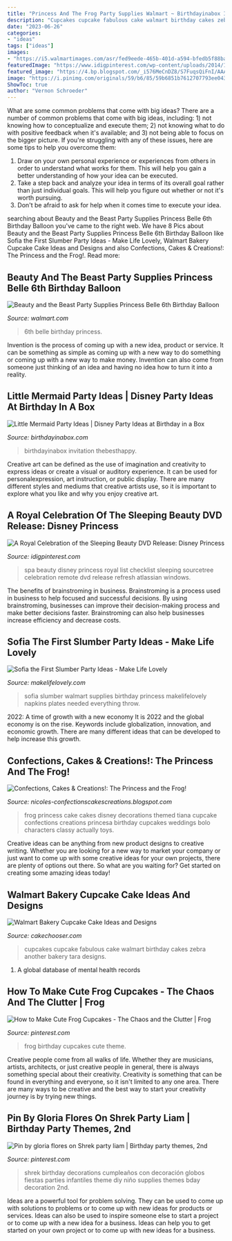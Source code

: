 ```yaml
---
title: "Princess And The Frog Party Supplies Walmart ~ Birthdayinabox Invitation Thebesthappy"
description: "Cupcakes cupcake fabulous cake walmart birthday cakes zebra another bakery tara designs"
date: "2023-06-26"
categories:
- "ideas"
tags: ["ideas"]
images:
- "https://i5.walmartimages.com/asr/fed9eede-465b-401d-a594-bfedb5f88bab_4.6062223a7f2f17c0adf745d9b95f16d0.jpeg"
featuredImage: "https://www.idigpinterest.com/wp-content/uploads/2014/10/Princess-Spa-Party-Checklist-snip.png"
featured_image: "https://4.bp.blogspot.com/_i576MeCnDZ8/S7FuqsQiFnI/AAAAAAAAB2I/DyiXW5CWprk/s1600/Princess+and+the+Frog+protected+5.jpg"
image: "https://i.pinimg.com/originals/59/b6/85/59b6851b7612707793ee043a5def168c.jpg"
ShowToc: true
author: "Vernon Schroeder"
---
```



What are some common problems that come with big ideas?
There are a number of common problems that come with big ideas, including: 1) not knowing how to conceptualize and execute them; 2) not knowing what to do with positive feedback when it's available; and 3) not being able to focus on the bigger picture. If you're struggling with any of these issues, here are some tips to help you overcome them: 
1) Draw on your own personal experience or experiences from others in order to understand what works for them. This will help you gain a better understanding of how your idea can be executed. 
2) Take a step back and analyze your idea in terms of its overall goal rather than just individual goals. This will help you figure out whether or not it's worth pursuing. 
3) Don't be afraid to ask for help when it comes time to execute your idea.

	

		
searching about Beauty and the Beast Party Supplies Princess Belle 6th Birthday Balloon you've came to the right web. We have 8 Pics about Beauty and the Beast Party Supplies Princess Belle 6th Birthday Balloon like Sofia the First Slumber Party Ideas - Make Life Lovely, Walmart Bakery Cupcake Cake Ideas and Designs and also Confections, Cakes &amp; Creations!: The Princess and the Frog!. Read more:
		
    
## Beauty And The Beast Party Supplies Princess Belle 6th Birthday Balloon

<img loading=lazy src="https://i5.walmartimages.com/asr/fed9eede-465b-401d-a594-bfedb5f88bab_4.6062223a7f2f17c0adf745d9b95f16d0.jpeg" onerror="this.onerror=null;this.src='https://tse4.mm.bing.net/th?id=OIP.y-V2OyK7eVFsxpgZDDBOkwHaMK&amp;pid=15.1';" alt="Beauty and the Beast Party Supplies Princess Belle 6th Birthday Balloon">

_Source: walmart.com_

>6th belle birthday princess. 

	

Invention is the process of coming up with a new idea, product or service. It can be something as simple as coming up with a new way to do something or coming up with a new way to make money. Invention can also come from someone just thinking of an idea and having no idea how to turn it into a reality.

    
## Little Mermaid Party Ideas | Disney Party Ideas At Birthday In A Box

<img loading=lazy src="https://birthdayinabox-weblinc.netdna-ssl.com/media/W1siZiIsIjIwMTYvMTIvMTUvMTYvMzAvMDgvNjI1L0xpdHRsZU1lcm1haWRfZGVjb3JhdGlvbl8uanBnIl0sWyJwIiwib3B0aW0iXV0/LittleMermaid_decoration_.jpg?sha=846d7bfa05a66ec4" onerror="this.onerror=null;this.src='https://tse3.mm.bing.net/th?id=OIP.iyG1oWPvOvMGYYqANFJS0gHaK2&amp;pid=15.1';" alt="Little Mermaid Party Ideas | Disney Party Ideas at Birthday in a Box">

_Source: birthdayinabox.com_

>birthdayinabox invitation thebesthappy. 

	

Creative art can be defined as the use of imagination and creativity to express ideas or create a visual or auditory experience. It can be used for personalexpression, art instruction, or public display. There are many different styles and mediums that creative artists use, so it is important to explore what you like and why you enjoy creative art.

    
## A Royal Celebration Of The Sleeping Beauty DVD Release: Disney Princess

<img loading=lazy src="https://www.idigpinterest.com/wp-content/uploads/2014/10/Princess-Spa-Party-Checklist-snip.png" onerror="this.onerror=null;this.src='https://tse2.mm.bing.net/th?id=OIP.hY_VRzVnq20POnWevNRmCQHaH_&amp;pid=15.1';" alt="A Royal Celebration of the Sleeping Beauty DVD Release: Disney Princess">

_Source: idigpinterest.com_

>spa beauty disney princess royal list checklist sleeping sourcetree celebration remote dvd release refresh atlassian windows. 

	

The benefits of brainstroming in business.
Brainstroming is a process used in business to help focused and successful decisions. By using brainstroming, businesses can improve their decision-making process and make better decisions faster. Brainstroming can also help businesses increase efficiency and decrease costs.

    
## Sofia The First Slumber Party Ideas - Make Life Lovely

<img loading=lazy src="http://i1.wp.com/www.makelifelovely.com/wp-content/uploads/2014/10/Sofia-the-First-supplies-at-Walmart.jpg" onerror="this.onerror=null;this.src='https://tse4.mm.bing.net/th?id=OIP.HDfCugXaRTW-K4peCHrIJwHaJ4&amp;pid=15.1';" alt="Sofia the First Slumber Party Ideas - Make Life Lovely">

_Source: makelifelovely.com_

>sofia slumber walmart supplies birthday princess makelifelovely napkins plates needed everything throw. 

	

2022: A time of growth with a new economy
It is 2022 and the global economy is on the rise. Keywords include globalization, innovation, and economic growth. There are many different ideas that can be developed to help increase this growth.

    
## Confections, Cakes &amp; Creations!: The Princess And The Frog!

<img loading=lazy src="https://4.bp.blogspot.com/_i576MeCnDZ8/S7FuqsQiFnI/AAAAAAAAB2I/DyiXW5CWprk/s1600/Princess+and+the+Frog+protected+5.jpg" onerror="this.onerror=null;this.src='https://tse2.mm.bing.net/th?id=OIP.y-zlu55dDHiu98TlwPM0YwHaJl&amp;pid=15.1';" alt="Confections, Cakes &amp; Creations!: The Princess and the Frog!">

_Source: nicoles-confectionscakescreations.blogspot.com_

>frog princess cake cakes disney decorations themed tiana cupcake confections creations princesa birthday cupcakes weddings bolo characters classy actually toys. 

	

Creative ideas can be anything from new product designs to creative writing. Whether you are looking for a new way to market your company or just want to come up with some creative ideas for your own projects, there are plenty of options out there. So what are you waiting for? Get started on creating some amazing ideas today!

    
## Walmart Bakery Cupcake Cake Ideas And Designs

<img loading=lazy src="http://1.bp.blogspot.com/-dGeCLc6fOqI/TbJksxPpQyI/AAAAAAAABU8/mABSoFDgZOA/s1600/Zebra%2Band%2Bpink%2Bcake%2B007.JPG" onerror="this.onerror=null;this.src='https://tse1.mm.bing.net/th?id=OIP.cQ8kKqGeU6Szhel-ORrrbwHaMp&amp;pid=15.1';" alt="Walmart Bakery Cupcake Cake Ideas and Designs">

_Source: cakechooser.com_

>cupcakes cupcake fabulous cake walmart birthday cakes zebra another bakery tara designs. 

	

1. A global database of mental health records 

    
## How To Make Cute Frog Cupcakes - The Chaos And The Clutter | Frog

<img loading=lazy src="https://i.pinimg.com/736x/8e/ef/ee/8eefee2ddeb99f4ba74fe97067493c08--frog-birthday-party-birthday-parties.jpg" onerror="this.onerror=null;this.src='https://tse1.mm.bing.net/th?id=OIP.zkjwHLONUa5LQGr5-n_UKwHaJ4&amp;pid=15.1';" alt="How to Make Cute Frog Cupcakes - The Chaos and the Clutter | Frog">

_Source: pinterest.com_

>frog birthday cupcakes cute theme. 

	

Creative people come from all walks of life. Whether they are musicians, artists, architects, or just creative people in general, there is always something special about their creativity. Creativity is something that can be found in everything and everyone, so it isn't limited to any one area. There are many ways to be creative and the best way to start your creativity journey is by trying new things.

    
## Pin By Gloria Flores On Shrek Party Liam | Birthday Party Themes, 2nd

<img loading=lazy src="https://i.pinimg.com/originals/59/b6/85/59b6851b7612707793ee043a5def168c.jpg" onerror="this.onerror=null;this.src='https://tse1.mm.bing.net/th?id=OIP.Lh4eWikicvF0OBz9vItarAHaHg&amp;pid=15.1';" alt="Pin by gloria flores on Shrek party liam | Birthday party themes, 2nd">

_Source: pinterest.com_

>shrek birthday decorations cumpleaños con decoración globos fiestas parties infantiles theme diy niño supplies themes bday decoration 2nd. 

	

Ideas are a powerful tool for problem solving. They can be used to come up with solutions to problems or to come up with new ideas for products or services. Ideas can also be used to inspire someone else to start a project or to come up with a new idea for a business. Ideas can help you to get started on your own project or to come up with new ideas for a business.

